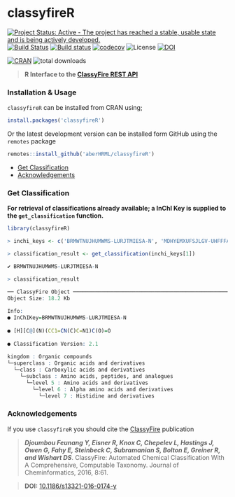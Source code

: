 # classyfireR

[![Project Status: Active - The project has reached a stable, usable state and is being actively developed.](http://www.repostatus.org/badges/latest/active.svg)](http://www.repostatus.org/#active)
[![Build Status](https://travis-ci.org/aberHRML/classyfireR.svg?branch=master)](https://travis-ci.org/aberHRML/classyfireR) [![Build status](https://ci.appveyor.com/api/projects/status/ua94fiotdmc0ssq5/branch/master?svg=true)](https://ci.appveyor.com/project/wilsontom/classyfirer/branch/master) [![codecov](https://codecov.io/gh/aberHRML/classyfireR/branch/master/graph/badge.svg)](https://codecov.io/gh/aberHRML/classyfireR) ![License](https://img.shields.io/badge/license-GNU%20GPL%20v3.0-blue.svg "GNU GPL v3.0") [![DOI](https://zenodo.org/badge/118162964.svg)](https://zenodo.org/badge/latestdoi/118162964)

[![CRAN](https://www.r-pkg.org/badges/version/classyfireR)](https://cran.r-project.org/web/packages/classyfireR/index.html) ![total downloads](https://cranlogs.r-pkg.org/badges/grand-total/classyfireR?color=red)
> __R Interface to the [ClassyFire REST API](http://classyfire.wishartlab.com)__ 



### Installation & Usage
`classyfireR` can be installed from CRAN using;

```R
install.packages('classyfireR')
```

Or the latest development version can be installed form GitHub using the `remotes` package

```R
remotes::install_github('aberHRML/classyfireR')
```

* [Get Classification](#get-classification)
* [Acknowledgements](#acknowledgements)

### Get Classification

__For retrieval of classifications already available; a InChI Key is supplied to the  `get_classification` function.__

```R
library(classyfireR)

> inchi_keys <- c('BRMWTNUJHUMWMS-LURJTMIESA-N', 'MDHYEMXUFSJLGV-UHFFFAOYSA-N')

> classification_result <- get_classification(inchi_keys[1])

✔ BRMWTNUJHUMWMS-LURJTMIESA-N

> classification_result

── ClassyFire Object ────────────────────────────────────────────────────────────────────────── classyfireR v0.3.0
Object Size: 18.2 Kb 
 
Info: 
● InChIKey=BRMWTNUJHUMWMS-LURJTMIESA-N
	 
● [H][C@](N)(CC1=CN(C)C=N1)C(O)=O
	 
● Classification Version: 2.1
	 
kingdom : Organic compounds
└─superclass : Organic acids and derivatives
  └─class : Carboxylic acids and derivatives
    └─subclass : Amino acids, peptides, and analogues
      └─level 5 : Amino acids and derivatives
        └─level 6 : Alpha amino acids and derivatives
          └─level 7 : Histidine and derivatives
```


### Acknowledgements

If you use `classyfireR` you should cite the [ClassyFire](https://jcheminf.springeropen.com/articles/10.1186/s13321-016-0174-y) publication

> ___Djoumbou Feunang Y, Eisner R, Knox C, Chepelev L, Hastings J, Owen G, Fahy E, Steinbeck C, Subramanian S, Bolton E, Greiner R, and Wishart DS___. ClassyFire: Automated Chemical Classification With A Comprehensive, Computable Taxonomy. Journal of Cheminformatics, 2016, 8:61.

> __DOI:__ [10.1186/s13321-016-0174-y](https://jcheminf.springeropen.com/articles/10.1186/s13321-016-0174-y)

